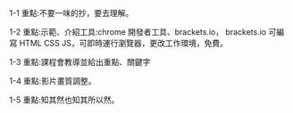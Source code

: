 1-1 重點:不要一味的抄，要去理解。

1-2 重點:示範、介紹工具:chrome 開發者工具、brackets.io，
brackets.io 可編寫 HTML CSS JS，可即時運行瀏覽器，更改工作環境，免費。

1-3 重點:課程會教導並給出重點、關鍵字

1-4 重點:影片畫質調整。

1-5 重點:知其然也知其所以然。